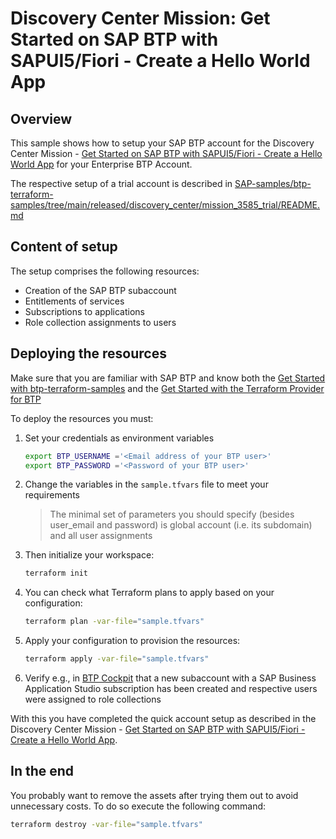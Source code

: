 # Discovery Center Mission: Get Started on SAP BTP with SAPUI5/Fiori - Create a Hello World App

## Overview

This sample shows how to setup your SAP BTP account for the Discovery Center Mission - [Get Started on SAP BTP with SAPUI5/Fiori - Create a Hello World App](https://discovery-center.cloud.sap/protected/index.html#/missiondetail/3585) for your Enterprise BTP Account.

The respective setup of a trial account is described in [SAP-samples/btp-terraform-samples/tree/main/released/discovery_center/mission_3585_trial/README.md](https://github.com/SAP-samples/btp-terraform-samples/tree/main/released/discovery_center/mission_3585_trial/README.md)

## Content of setup

The setup comprises the following resources:

- Creation of the SAP BTP subaccount
- Entitlements of services
- Subscriptions to applications
- Role collection assignments to users

## Deploying the resources

Make sure that you are familiar with SAP BTP and know both the [Get Started with btp-terraform-samples](https://github.com/SAP-samples/btp-terraform-samples/blob/main/GET_STARTED.md) and the [Get Started with the Terraform Provider for BTP](https://developers.sap.com/tutorials/btp-terraform-get-started.html)

To deploy the resources you must:

1. Set your credentials as environment variables
   
   ```bash
   export BTP_USERNAME ='<Email address of your BTP user>'
   export BTP_PASSWORD ='<Password of your BTP user>'
   ```

2. Change the variables in the `sample.tfvars` file to meet your requirements

   > The minimal set of parameters you should specify (besides user_email and password) is global account (i.e. its subdomain) and all user assignments
   
3. Then initialize your workspace:

   ```bash
   terraform init
   ```

4. You can check what Terraform plans to apply based on your configuration:

   ```bash
   terraform plan -var-file="sample.tfvars"
   ```

5. Apply your configuration to provision the resources:

   ```bash
   terraform apply -var-file="sample.tfvars"
   ```

6. Verify e.g., in [BTP Cockpit](https://cockpit.btp.cloud.sap) that a new subaccount with a SAP Business Application Studio subscription has been created and respective users were assigned to role collections

With this you have completed the quick account setup as described in the Discovery Center Mission - [Get Started on SAP BTP with SAPUI5/Fiori - Create a Hello World App](https://discovery-center.cloud.sap/protected/index.html#/missiondetail/3585).

## In the end

You probably want to remove the assets after trying them out to avoid unnecessary costs. To do so execute the following command:

```bash
terraform destroy -var-file="sample.tfvars"
```